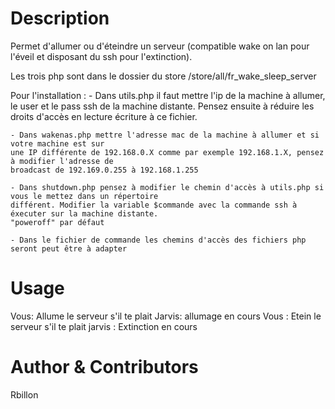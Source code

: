 # Description
Permet d'allumer ou d'éteindre un serveur (compatible wake on lan pour 
l'éveil et disposant du ssh pour l'extinction).

Les trois php sont dans le dossier du store /store/all/fr_wake_sleep_server

Pour l'installation : 
    - Dans utils.php il faut mettre l'ip de la machine à allumer, 
    le user et le pass ssh de la machine distante. Pensez ensuite à réduire 
    les droits d'accès en lecture écriture à ce fichier.

    - Dans wakenas.php mettre l'adresse mac de la machine à allumer et si votre machine est sur 
    une IP différente de 192.168.0.X comme par exemple 192.168.1.X, pensez à modifier l'adresse de 
    broadcast de 192.169.0.255 à 192.168.1.255

    - Dans shutdown.php pensez à modifier le chemin d'accès à utils.php si vous le mettez dans un répertoire
    différent. Modifier la variable $commande avec la commande ssh à éxecuter sur la machine distante. 
    "poweroff" par défaut

    - Dans le fichier de commande les chemins d'accès des fichiers php seront peut être à adapter


# Usage
Vous: Allume le serveur s'il te plait
Jarvis: allumage en cours
Vous : Etein le serveur s'il te plait
jarvis : Extinction en cours

# Author & Contributors
Rbillon
